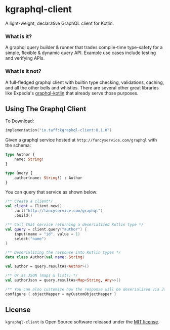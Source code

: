 # kgraphql-client

A light-weight, declarative GraphQL client for Kotlin.

### What is it?

A graphql query builder & runner that trades compile-time type-safety for a simple, flexible & dynamic
query API. Example use cases include testing and verifying APIs. 

### What is it not? 

A full-fledged graphql client with builtin type checking, validations, caching, and all the other bells
and whistles. There are several other great libraries like Expedia's
[graphql-kotlin](https://github.com/ExpediaGroup/graphql-kotlin) that already serve those purposes.

## Using The Graphql Client
To Download:

```kotlin
implementation("io.taff:kgraphql-client:0.1.0")
```

Given a graphql service hosted at `http://fancyservice.com/graphql` with the schema:

```graphql
type Author {
    name: String!
}

type Query {
    author(name: String!) : Author
}
```

You can query that service as shown below:
```kotlin
/** Create a client*/
val client = Client.new()
    .url("http://fancyservice.com/graphql")
    .build()

/** Call that service returning a deserialized Kotlin type */
val query = client.query("author") {
    input(name = "id", value = 1)
    select("name")
}

/** Deserializing the response into Kotlin types */
data class Author(val name: String)

val author = query.resultAs<Author>()

/** Or as JSON (maps & lists) */
val authorJson = query.resultAs<Map<String, Any>>()

/** You can also customize how the response will be deserialized via Jackson object mappers */
configure { objectMapper = myCustomObjectMapper }
```

## License

`kgraphql-client` is Open Source software released under the [MIT license](https://opensource.org/licenses/MIT).

